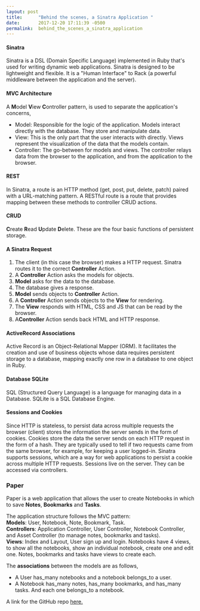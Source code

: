 ```yaml
---
layout: post
title:      "Behind the scenes, a Sinatra Application "
date:       2017-12-20 17:11:39 -0500
permalink:  behind_the_scenes_a_sinatra_application
---
```



#### Sinatra
Sinatra is a DSL (Domain Specific Language) implemented in Ruby that's used for writing dynamic web applications. Sinatra is designed to be lightweight and flexible. It is a "Human Interface" to Rack (a powerful middleware between the application and the server).

#### MVC Architecture 
A **M**odel **V**iew **C**ontroller pattern, is used to separate the application's concerns,

* Model: Responsible for the logic of the application. Models interact directly with the database. They store and manipulate data.
* View: This is the only part that the user interacts with directly. Views represent the visualization of the data that the models contain.
* Controller: The go-between for models and views. The controller relays data from the browser to the application, and from the application to the browser.  
 
#### REST
In Sinatra, a route is an HTTP method (get, post, put, delete, patch) paired with a URL-matching pattern. A RESTful route is a route that provides mapping between these methods to controller CRUD actions. 

#### CRUD
**C**reate **R**ead **U**pdate **D**elete. These are the four basic functions of persistent storage.

#### A Sinatra Request  
1. The client (in this case the browser) makes a HTTP request. Sinatra routes it to the correct **Controller** Action.
2. A **Controller** Action asks the models for objects.
3. **Model** asks for the data to the database.
4. The database gives a response.
5. **Model** sends objects to **Controller** Action.
6. A **Controller** Action sends objects to the **View** for rendering.
7. The **View** responds with HTML, CSS and JS that can be read by the browser.
8. A**Controller** Action sends back HTML and HTTP response.

#### ActiveRecord Associations 
Active Record is an Object-Relational Mapper (ORM). It facilitates the creation and use of business objects whose data requires persistent storage to a database, mapping exactly one row in a database to one object in Ruby.

#### Database SQLite 
SQL (Structured Query Language) is a language for managing data in a Database. SQLite is a SQL Database Engine.

#### Sessions and Cookies 
Since HTTP is stateless, to persist data across multiple requests the browser (client) stores the information the server sends in the form of cookies.
Cookies store the data the server sends on each HTTP request in the form of a hash. They are typically used to tell if two requests came from the same browser, for example, for keeping a user logged-in.
Sinatra supports sessions, which are a way for web applications to persist a cookie across multiple HTTP requests. Sessions live on the server. They can be accessed via controllers.

### Paper  
Paper is a web application that allows the user to create Notebooks in which to save **Notes**, **Bookmarks** and **Tasks**.  

The application structure follows the MVC pattern:  
**Models**: User, Notebook, Note, Bookmark, Task.  
**Controllers**: Application Controller, User Controller, Notebook Controller, and Asset Controller (to manage notes, bookmarks and tasks).  
**Views**: Index and Layout, User sign up and login. Notebooks have 4 views, to show all the notebooks, show an individual notebook, create one and edit one. Notes, bookmarks and tasks have views to create each.   
 
The **associations** between the models are as follows, 
 
* A User has_many notebooks and a notebook belongs_to a user.
* A Notebook has_many notes, has_many bookmarks, and has_many tasks. And each one belongs_to a notebook.  

A link for the GitHub repo [here.](https://github.com/PRbsas/paper)
